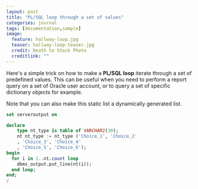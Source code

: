 ```yaml
---
layout: post
title: "PL/SQL loop through a set of values"
categories: journal
tags: [documentation,sample]
image:
  feature: hallway-loop.jpg
  teaser: hallway-loop-teaser.jpg
  credit: Death to Stock Photo
  creditlink: ""
---
```

Here's a simple trick on how to make a **PL/SQL loop** iterate through a set of predefined values.
This can be useful when you need to perform a report query on a set of Oracle user account, or to query a set of specific dictionary objects for example.

Note that you can also make this static list a dynamically generated list.

``` SQL
set serveroutput on

declare
    type nt_type is table of VARCHAR2(30);
    nt nt_type := nt_type ('Choice_1', 'Choice_2'
    , 'Choice_3', 'Choice_4'
    , 'Choice_5', 'Choice_6');
begin
  for i in 1..nt.count loop
    dbms_output.put_line(nt(i));
  end loop;
end;
/
```
